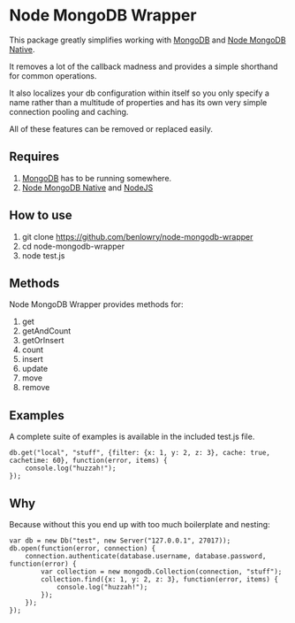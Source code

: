 # Node MongoDB Wrapper

This package greatly simplifies working with [MongoDB](http://mongodb.org/) and [Node MongoDB Native](https://github.com/mongodb/node-mongodb-native).

It removes a lot of the callback madness and provides a simple shorthand for common operations.

It also localizes your db configuration within itself so you only specify a name rather than a multitude of properties and has its own very simple connection pooling and caching.

All of these features can be removed or replaced easily.

## Requires

1. [MongoDB](http://mongodb.org/) has to be running somewhere.
2. [Node MongoDB Native](https://github.com/mongodb/node-mongodb-native) and [NodeJS](http://nodejs.org/)

## How to use
1. git clone https://github.com/benlowry/node-mongodb-wrapper
2. cd node-mongodb-wrapper
3. node test.js

## Methods

Node MongoDB Wrapper provides methods for:

1. get
2. getAndCount
3. getOrInsert
4. count
5. insert
6. update
7. move
8. remove

## Examples

A complete suite of examples is available in the included test.js file.

	db.get("local", "stuff", {filter: {x: 1, y: 2, z: 3}, cache: true, cachetime: 60}, function(error, items) {
	    console.log("huzzah!");
	});
	

## Why 

Because without this you end up with too much boilerplate and nesting:

	var db = new Db("test", new Server("127.0.0.1", 27017));
	db.open(function(error, connection) {
	    connection.authenticate(database.username, database.password, function(error) {
	        var collection = new mongodb.Collection(connection, "stuff");
	        collection.find({x: 1, y: 2, z: 3}, function(error, items) {
	            console.log("huzzah!");
	        });
	    });
	});